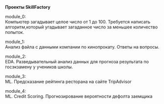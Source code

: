 **Проекты SkillFactory**

module_0:  
Компьютер загадывает целое число от 1 до 100.
Требуется написать алгоритм,который угадывает загаданное число за меньшее количество попыток.

module_1:  
Анализ файла с данными компании по кинопрокату.
Ответы на вопросы.

module_2:  
EDA. Разведывательный анализ данных для прогноза результата по госэкзамену у учеников школы.  

module_3:  
ML. Предсказание рейтинга ресторана на сайте TripAdvisor  

module_4:  
ML. Credit Scoring. Прогнозирование вероятности дефолта заемщика
